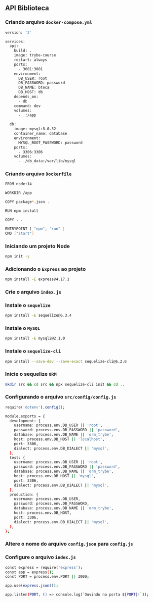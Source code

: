 ## API Biblioteca

### Criando arquivo `docker-compose.yml`
```bash
version: '3'

services:
  api:
    build: .
    image: trybe-course
    restart: always
    ports:
      - 3001:3001
    environment:
      DB_USER: root
      DB_PASSWORD: password
      DB_NAME: bteca
      DB_HOST: db
    depends_on: 
      - db
    command: dev
    volumes:
      - .:/app
  
  db:
    image: mysql:8.0.32
    container_name: database
    environment:
      MYSQL_ROOT_PASSWORD: password
    ports:
      - 3306:3306
    volumes:
      - ./db_data:/var/lib/mysql
```

### Criando arquivo `Dockerfile`
```bash
FROM node:14

WORKDIR /app

COPY package*.json .

RUN npm install

COPY . .

ENTRYPOINT [ "npm", "run" ]
CMD ["start"]
```
### Iniciando um projeto Node
```bash
npm init -y
```

### Adicionando o `Express` ao projeto
```bash
npm install -E express@4.17.1
```

### Crie o arquivo `index.js`

### Instale o `sequelize`
```bash
npm install -E sequelize@6.3.4
```

### Instale o `MySQL`
```bash
npm install -E mysql2@2.1.0
```

### Instale o `sequelize-cli`
```bash
npm install --save-dev --save-exact sequelize-cli@6.2.0
```

### Inicie o sequelize `ORM`
```bash
mkdir src && cd src && npx sequelize-cli init && cd ..
```

### Configurando o arquivo `src/config/config.js`
```bash
require('dotenv').config();

module.exports = {
  development: {
    username: process.env.DB_USER || 'root',
    password: process.env.DB_PASSWORD || 'password',
    database: process.env.DB_NAME || 'orm_trybe',
    host: process.env.DB_HOST || 'localhost',
    port: 3306,
    dialect: process.env.DB_DIALECT || 'mysql',
  },
  test: {
    username: process.env.DB_USER || 'root',
    password: process.env.DB_PASSWORD || 'password',
    database: process.env.DB_NAME || 'orm_trybe',
    host: process.env.DB_HOST || 'mysql',
    port: 3306,
    dialect: process.env.DB_DIALECT || 'mysql',
  },
  production: {
    username: process.env.DB_USER,
    password: process.env.DB_PASSWORD,
    database: process.env.DB_NAME || 'orm_trybe',
    host: process.env.DB_HOST,
    port: 3306,
    dialect: process.env.DB_DIALECT || 'mysql',
  },
};
```

### Altere o nome do arquivo `config.json` para `config.js`

### Configure o arquivo `index.js`
```bash
const express = require('express');
const app = express();
const PORT = process.env.PORT || 3000;

app.use(express.json());

app.listen(PORT, () => console.log(`Ouvindo na porta ${PORT}!`));
```